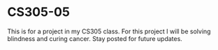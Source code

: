 # CS305-05
This is for a project in my CS305 class. 
For this project I will be solving blindness and curing cancer. 
Stay posted for future updates. 

